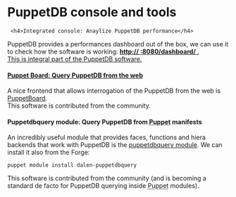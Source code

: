        
<h1>PuppetDB console and tools</h1>
       
                            
     <h4>Integrated console: Anaylize PuppetDB performance</h4>
<p>PuppetDB provides a performances dashboard out of the box, we can use it to check how the software is working: <strong><a href="http://&lt;puppetdb.server">http://
   <puppetdb.server<>
    :8080/dashboard/
   </puppetdb.server<></a></strong><a href="http://&lt;puppetdb.server">.<br />This is integral part of the PuppetDB software.</a></p>
<a href="http://&lt;puppetdb.server"> <h4><abbr title="Puppet automation tool">Puppet</abbr> Board: Query PuppetDB from the web</h4></a>
<p><a>A nice frontend that allows interrogation of the PuppetDB from the web is </a><a href="https://github.com/nedap/puppetboard">PuppetBoard</a>.<br />This software is contributed from the community.</p> 
<h4>Puppetdbquery module: Query PuppetDB from <abbr title="Puppet automation tool">Puppet</abbr> manifests</h4>
<p>An incredibly useful module that provides faces, functions and hiera backends that work with PuppetDB is the <a href="https://github.com/dalen/puppet-puppetdbquery">puppetdbquery module</a>. We can install it also from the Forge:</p> 
<pre class=" code"><code><span class="java_plain">puppet&nbsp;module&nbsp;install&nbsp;dalen</span><span class="java_operator">-</span><span class="java_plain">puppetdbquery</span></code></pre>
<p>This software is contributed from the community (and is becoming a standard de facto for PuppetDB querying inside <abbr title="Puppet automation tool">Puppet</abbr> modules).</p>
  
     
     
